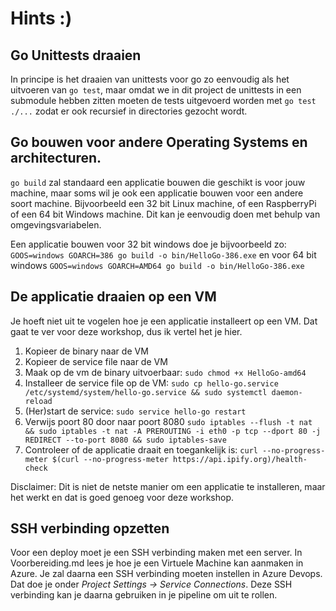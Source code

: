 # Hints :)

## Go Unittests draaien
In principe is het draaien van unittests voor go zo eenvoudig als het uitvoeren van `go test`, maar omdat we in dit
project de unittests in een submodule hebben zitten moeten de tests uitgevoerd worden met `go test ./...` zodat er ook 
recursief in directories gezocht wordt.

## Go bouwen voor andere Operating Systems en architecturen.
`go build` zal standaard een applicatie bouwen die geschikt is voor jouw machine, maar soms wil je ook een applicatie 
bouwen voor een andere soort machine. Bijvoorbeeld een 32 bit Linux machine, of een RaspberryPi of een 64 bit Windows
machine. Dit kan je eenvoudig doen met behulp van omgevingsvariabelen. 

Een applicatie bouwen voor 32 bit windows doe je bijvoorbeeld zo: `GOOS=windows GOARCH=386 go build -o bin/HelloGo-386.exe`
en voor 64 bit windows `GOOS=windows GOARCH=AMD64 go build -o bin/HelloGo-386.exe`

## De applicatie draaien op een VM
Je hoeft niet uit te vogelen hoe je een applicatie installeert op een VM. Dat gaat te ver voor deze workshop, dus ik 
vertel het je hier. 
1. Kopieer de binary naar de VM
2. Kopieer de service file naar de VM
3. Maak op de vm de binary uitvoerbaar: `sudo chmod +x HelloGo-amd64`
4. Installeer de service file op de VM: `sudo cp hello-go.service /etc/systemd/system/hello-go.service && sudo systemctl daemon-reload`
5. (Her)start de service: `sudo service hello-go restart`
6. Verwijs poort 80 door naar poort 8080 `sudo iptables --flush -t nat && sudo iptables -t nat -A PREROUTING -i eth0 -p tcp --dport 80 -j REDIRECT --to-port 8080 && sudo iptables-save`
7. Controleer of de applicatie draait en toegankelijk is: `curl --no-progress-meter $(curl --no-progress-meter https://api.ipify.org)/health-check`

Disclaimer: Dit is niet de netste manier om een applicatie te installeren, maar het werkt en dat is goed genoeg voor
deze workshop.

## SSH verbinding opzetten
Voor een deploy moet je een SSH verbinding maken met een server. In Voorbereiding.md lees je hoe je een Virtuele Machine
kan aanmaken in Azure. Je zal daarna een SSH verbinding moeten instellen in Azure Devops. Dat doe je onder 
*Project Settings -> Service Connections*. Deze SSH verbinding kan je daarna gebruiken in je pipeline om uit te rollen.
